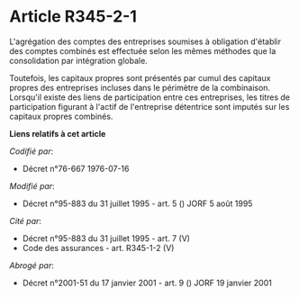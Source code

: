 # Article R345-2-1

L'agrégation des comptes des entreprises soumises à obligation d'établir des comptes combinés est effectuée selon les mêmes
méthodes que la consolidation par intégration globale.

Toutefois, les capitaux propres sont présentés par cumul des capitaux propres des entreprises incluses dans le périmètre de
la combinaison. Lorsqu'il existe des liens de participation entre ces entreprises, les titres de participation figurant à
l'actif de l'entreprise détentrice sont imputés sur les capitaux propres combinés.

**Liens relatifs à cet article**

_Codifié par_:

  - Décret n°76-667 1976-07-16

_Modifié par_:

  - Décret n°95-883 du 31 juillet 1995 - art. 5 () JORF 5 août 1995

_Cité par_:

  - Décret n°95-883 du 31 juillet 1995 - art. 7 (V)
  - Code des assurances - art. R345-1-2 (V)

_Abrogé par_:

  - Décret n°2001-51 du 17 janvier 2001 - art. 9 () JORF 19 janvier 2001
